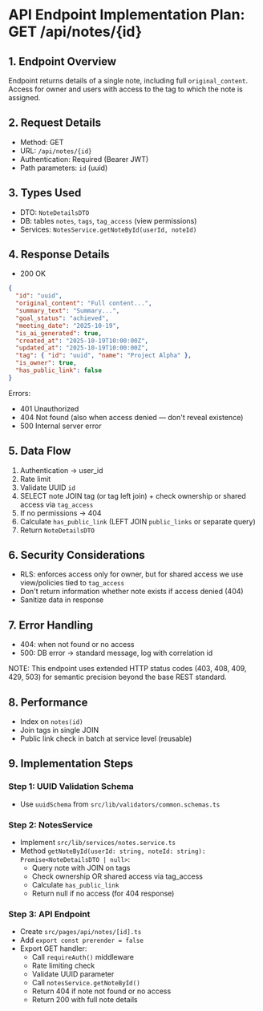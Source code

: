 # API Endpoint Implementation Plan: GET /api/notes/{id}

## 1. Endpoint Overview

Endpoint returns details of a single note, including full `original_content`. Access for owner and users with access to the tag to which the note is assigned.

## 2. Request Details

- Method: GET
- URL: `/api/notes/{id}`
- Authentication: Required (Bearer JWT)
- Path parameters: `id` (uuid)

## 3. Types Used

- DTO: `NoteDetailsDTO`
- DB: tables `notes`, `tags`, `tag_access` (view permissions)
- Services: `NotesService.getNoteById(userId, noteId)`

## 4. Response Details

- 200 OK

```json
{
  "id": "uuid",
  "original_content": "Full content...",
  "summary_text": "Summary...",
  "goal_status": "achieved",
  "meeting_date": "2025-10-19",
  "is_ai_generated": true,
  "created_at": "2025-10-19T10:00:00Z",
  "updated_at": "2025-10-19T10:00:00Z",
  "tag": { "id": "uuid", "name": "Project Alpha" },
  "is_owner": true,
  "has_public_link": false
}
```

Errors:

- 401 Unauthorized
- 404 Not found (also when access denied — don't reveal existence)
- 500 Internal server error

## 5. Data Flow

1. Authentication → user_id
2. Rate limit
3. Validate UUID `id`
4. SELECT note JOIN tag (or tag left join) + check ownership or shared access via `tag_access`
5. If no permissions → 404
6. Calculate `has_public_link` (LEFT JOIN `public_links` or separate query)
7. Return `NoteDetailsDTO`

## 6. Security Considerations

- RLS: enforces access only for owner, but for shared access we use view/policies tied to `tag_access`
- Don't return information whether note exists if access denied (404)
- Sanitize data in response

## 7. Error Handling

- 404: when not found or no access
- 500: DB error → standard message, log with correlation id

NOTE: This endpoint uses extended HTTP status codes (403, 408, 409, 429, 503) for semantic precision beyond the base REST standard.

## 8. Performance

- Index on `notes(id)`
- Join tags in single JOIN
- Public link check in batch at service level (reusable)

## 9. Implementation Steps

### Step 1: UUID Validation Schema

- Use `uuidSchema` from `src/lib/validators/common.schemas.ts`

### Step 2: NotesService

- Implement `src/lib/services/notes.service.ts`
- Method `getNoteById(userId: string, noteId: string): Promise<NoteDetailsDTO | null>`:
  - Query note with JOIN on tags
  - Check ownership OR shared access via tag_access
  - Calculate `has_public_link`
  - Return null if no access (for 404 response)

### Step 3: API Endpoint

- Create `src/pages/api/notes/[id].ts`
- Add `export const prerender = false`
- Export GET handler:
  - Call `requireAuth()` middleware
  - Rate limiting check
  - Validate UUID parameter
  - Call `notesService.getNoteById()`
  - Return 404 if note not found or no access
  - Return 200 with full note details
